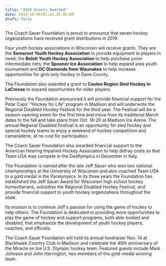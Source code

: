```yaml
---
title: "2019 Grants Awarded"
date: 2019-10-05T07:41:15-05:00
draft: false
---
```


The Coach Sauer Foundation is proud to announce that seven hockey organizations 
have received grant distributions in 2019.

Four youth hockey associations in Wisconsin will receive grants. They are the 
**Somerset Youth Hockey Association** to provide equipment to players in need; the 
**Beloit Youth Hockey Association** to help purchase junior intermediate nets; the 
**Spooner Ice Association** to help expand area youth tournament and **DC Diamonds 
from Waunakee** to help increase opportunities for girls only hockey in Dane 
County. 

The Foundation also awarded a grant to **Coulee Region Sled Hockey in LaCrosse** to
expand opportunities for older players.

Previously the Foundation announced it will provide financial support for the 
Polar Caps’ “Hockey for Life” program in Madison and will underwrite the 
Regional Disabled Hockey Festival for the third year. The Festival will be a 
season-opening event for the first time and move from its traditional March 
dates to the fall and take place from Oct. 18-20 at Madison Ice Arena. The 
annual Regional Disabled Festival is an opportunity for sled hockey and special 
hockey teams to enjoy a weekend of hockey competition and camaraderie, at no 
cost for participation.

The Coach Sauer Foundation also awarded financial support to the American 
Hearing Impaired Hockey Association to help defray costs so that Team USA may 
compete in the Deaflympics in December in Italy.

The Foundation is named after the late Jeff Sauer who won two national 
championships at the University of Wisconsin and also coached Team USA to a 
gold medal in the Paralympics. In its three years the Foundation has 
established the Jeff Sauer Award for Wisconsin high school hockey 
humanitarians, subsidize the Regional Disabled Hockey Festival, and provide 
financial support to youth hockey organizations throughout the state.  

Its mission is to continue Jeff's passion for using the game of hockey to help
others. The Foundation is dedicated to providing more opportunities to play the
game of hockey and support programs, both able-bodied and disabled, that 
emphasize the development of youth hockey players, coaches, and officials.

The Coach Sauer Foundation will hold its annual fundraiser Nov. 14 at Blackhawk 
Country Club in Madison and celebrate the 40th anniversary of the Miracle on 
Ice U.S. Olympic hockey team. Featured guests include Mark Johnson and John 
Harrington, two members of the gold-medal winning team.
